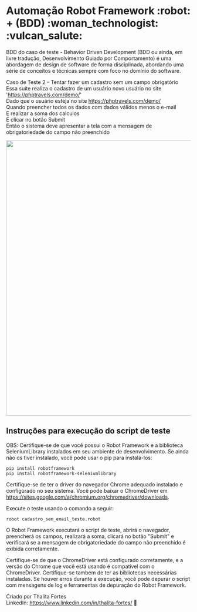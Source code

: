<h1>  Automação Robot Framework :robot: + (BDD)  :woman_technologist: :vulcan_salute: </h1>


BDD do caso de teste - Behavior Driven Development (BDD ou ainda, em livre tradução, Desenvolvimento Guiado por Comportamento) é uma abordagem de design de software de forma disciplinada, abordando uma série de conceitos e técnicas sempre com foco no domínio do software.

Caso de Teste 2 – Tentar fazer um cadastro sem um campo obrigatório
    Essa suite realiza o cadastro de um usuário novo usuário no site 'https://phptravels.com/demo/' <br/>
    Dado que o usuário esteja no site https://phptravels.com/demo/ <br/>
    Quando preencher todos os dados com dados válidos menos o e-mail <br/>
    E realizar a soma dos calculos <br/>
    E clicar no botão Submit <br/>
    Então o sistema deve apresentar a tela com a mensagem de obrigatoriedade do campo não preenchido <br/>

<p align="center">
    <img src="https://github.com/Thalita-fortes/cadastro-usu-erro/assets/78827775/94701707-0cd0-4327-b0b8-a90ad83fdff6" width="750"><br/>



<h2> Instruções para execução do script de teste </h2>

OBS: Certifique-se de que você possui o Robot Framework e a biblioteca SeleniumLibrary instalados em seu ambiente de desenvolvimento. Se ainda não os tiver instalado, você pode usar o pip para instalá-los: <br/>

    pip install robotframework 
    pip install robotframework-seleniumlibrary 

Certifique-se de ter o driver do navegador Chrome adequado instalado e configurado no seu sistema. Você pode baixar o ChromeDriver em https://sites.google.com/a/chromium.org/chromedriver/downloads. <br/>

Execute o teste usando o comando a seguir: <br/>

    robot cadastro_sem_email_teste.robot
    
O Robot Framework executará o script de teste, abrirá o navegador, preencherá os campos, realizará a soma, clicará no botão "Submit" e verificará se a mensagem de obrigatoriedade do campo não preenchido é exibida corretamente. <br/>


Certifique-se de que o ChromeDriver está configurado corretamente, e a versão do Chrome que você está usando é compatível com o ChromeDriver. Certifique-se também de ter as bibliotecas necessárias instaladas. Se houver erros durante a execução, você pode depurar o script com mensagens de log e ferramentas de depuração do Robot Framework. <br/>

Criado por Thalita Fortes <br/>
LinkedIn: https://www.linkedin.com/in/thalita-fortes/ :blue_heart:

